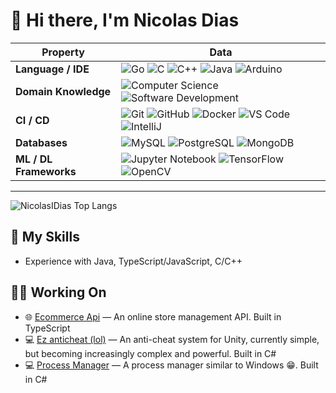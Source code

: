 # 👋 Hi there, I'm Nicolas Dias  

| Property                          | Data                                                                                                                                                                                                                                                                                                                                                                                                                                                                                       |
|-----------------------------------|--------------------------------------------------------------------------------------------------------------------------------------------------------------------------------------------------------------------------------------------------------------------------------------------------------------------------------------------------------------------------------------------------------------------------------------------------------------------------------------------|
| **Language / IDE**                | ![Go](https://img.shields.io/badge/go-%2300ADD8.svg?style=for-the-badge&logo=go&logoColor=white) ![C](https://img.shields.io/badge/c-%23A8B9CC.svg?style=for-the-badge&logo=c&logoColor=white) ![C++](https://img.shields.io/badge/C%2B%2B-00599C?style=for-the-badge&logo=cplusplus&logoColor=white) ![Java](https://img.shields.io/badge/java-%23ED8B00.svg?style=for-the-badge&logo=openjdk&logoColor=white) ![Arduino](https://img.shields.io/badge/arduino-%2300979D.svg?style=for-the-badge&logo=arduino&logoColor=white) |
| **Domain Knowledge**              | ![Computer Science](https://img.shields.io/badge/Computer%20Science-9A33FF?style=for-the-badge) ![Software Development](https://img.shields.io/badge/Software%20Development-239120?style=for-the-badge)                                                                                                                                                                                                                                           |
| **CI / CD**                       | ![Git](https://img.shields.io/badge/git-%23F05032.svg?style=for-the-badge&logo=git&logoColor=white) ![GitHub](https://img.shields.io/badge/GitHub-181717?style=for-the-badge&logo=github&logoColor=white) ![Docker](https://img.shields.io/badge/Docker-2496ED?style=for-the-badge&logo=docker&logoColor=white) ![VS Code](https://img.shields.io/badge/VS%20Code-007ACC?style=for-the-badge&logo=visualstudiocode&logoColor=white) ![IntelliJ](https://img.shields.io/badge/IntelliJIDEA-000000.svg?style=for-the-badge&logo=intellij-idea&logoColor=white) |
| **Databases**                     | ![MySQL](https://img.shields.io/badge/MySQL-4479A1?style=for-the-badge&logo=mysql&logoColor=white) ![PostgreSQL](https://img.shields.io/badge/PostgreSQL-316192?style=for-the-badge&logo=postgresql&logoColor=white) ![MongoDB](https://img.shields.io/badge/MongoDB-47A248?style=for-the-badge&logo=mongodb&logoColor=white)                                                                                                                                      |
| **ML / DL Frameworks**            | ![Jupyter Notebook](https://img.shields.io/badge/jupyter-eee?style=flat-square&logo=jupyter&logoColor=FF6F00) ![TensorFlow](https://img.shields.io/badge/TensorFlow-eee?style=flat-square&logo=tensorflow&logoColor=FF6F00) ![OpenCV](https://img.shields.io/badge/OpenCV-444444?style=flat&logo=opencv)                                                                                                                          |

---

![NicolasIDias Top Langs](https://github-readme-stats.vercel.app/api/top-langs/?username=NicolasIDias&layout=compact)

## 🚀 My Skills
* Experience with Java, TypeScript/JavaScript, C/C++

## 👩‍💻 Working On
* 🌐 [Ecommerce Api](https://github.com/NicolasIDias/Ecommerce-API) — An online store management API. Built in TypeScript  
* 💻 [Ez anticheat (lol)](https://github.com/NicolasIDias/AntiCheat-for-Unity) — An anti-cheat system for Unity, currently simple, but becoming increasingly complex and powerful. Built in C#  
* 💻 [Process Manager](https://github.com/NicolasIDias/Console-Process-manager) — A process manager similar to Windows 😁. Built in C#  

